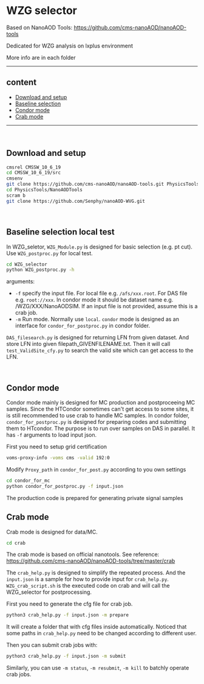 # WZG selector
Based on NanoAOD Tools: <https://github.com/cms-nanoAOD/nanoAOD-tools>

Dedicated for WZG analysis on lxplus environment

More info are in each folder

--------------
## content

- [Download and setup](#Download-and-setup)
- [Baseline selection](#Baseline-selection)
- [Condor mode](#Condor-mode)
- [Crab mode](#Crab-mode)

--------------
<br>

## <span id="Download-and-setup"> Download and setup </span> 

```bash
cmsrel CMSSW_10_6_19
cd CMSSW_10_6_19/src
cmsenv
git clone https://github.com/cms-nanoAOD/nanoAOD-tools.git PhysicsTools/NanoAODTools 
cd PhysicsTools/NanoAODTools
scram b
git clone https://github.com/Senphy/nanoAOD-WVG.git
```
<br>

## <span id="Baseline-selection"> Baseline selection local test</span>
In WZG_seletor, `WZG_Module.py` is designed for basic selection (e.g. pt cut). Use `WZG_postproc.py` for local test.

```bash
cd WZG_selector
python WZG_postproc.py -h
```

arguments:
- `-f`  specify the input file. For local file e.g. `/afs/xxx.root`. For DAS file e.g. `root://xxx`. In condor mode it should be dataset name e.g. /WZG/XXX/NanoAODSIM. If an input file is not provided, assume this is a crab job.
- `-m`  Run mode. Normally use `local`. `condor` mode is designed as an interface for `condor_for_postproc.py` in condor folder.


`DAS_filesearch.py` is designed for returning LFN from given dataset. And store LFN into given filepath_GIVENFILENAME.txt. Then it will call `test_ValidSite_cfy.py` to search the valid site which can get access to the LFN.

<br>

## <span id="Condor-mode"> Condor mode </span>
Condor mode mainly is designed for MC production and postproceeing MC samples. Since the HTCondor sometimes can't get access to some sites, it is still recommended to use crab to handle MC samples. 
In condor folder, `condor_for_postproc.py` is designed for preparing codes and submitting them to HTcondor. The purpose is to run over samples on DAS in parallel. It has `-f` arguments to load input json.

First you need to setup grid certification
```bash
voms-proxy-info -voms cms -valid 192:0
```
Modify `Proxy_path` in `condor_for_post.py` according to you own settings

```bash
cd condor_for_mc
python condor_for_postproc.py -f input.json
```
The production code is prepared for generating private signal samples
## <span id="Crab-mode"> Crab mode </span>
Crab mode is designed for data/MC.

```bash
cd crab
```
The crab mode is based on official nanotools. See reference: <https://github.com/cms-nanoAOD/nanoAOD-tools/tree/master/crab>

The `crab_help.py` is designed to simplify the repeated process. And the `input.json` is a sample for how to provide input for `crab_help.py`. `WZG_crab_script.sh` is the executed code on crab and will call the WZG_selector for postprocessing. 

First you need to generate the cfg file for crab job.
```bash
python3 crab_help.py -f input.json -m prepare
```
It will create a folder that with cfg files inside automatically. Noticed that some paths in `crab_help.py` need to be changed according to different user.

Then you can submit crab jobs with:
```bash
python3 crab_help.py -f input.json -m submit
```
Similarly, you can use `-m status`, `-m resubmit`, `-m kill` to batchly operate crab jobs.
